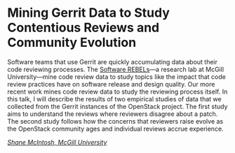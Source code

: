 # Mining Gerrit Data to Study Contentious Reviews and Community Evolution

Software teams that use Gerrit are quickly accumulating data about their code
reviewing processes. The [Software REBELs](http://rebels.ece.mcgill.ca/)—a
research lab at McGill University—mine code review data to study topics like the
impact that code review practices have on software release and design quality.
Our more recent work mines code review data to study the reviewing process
itself. In this talk, I will describe the results of two empirical studies of
data that we collected from the Gerrit instances of the OpenStack project. The
first study aims to understand the reviews where reviewers disagree about a
patch. The second study follows how the concerns that reviewers raise evolve as
the OpenStack community ages and individual reviews accrue experience.

*[Shane McIntosh, McGill University](../speakers.md#smcintosh)*
